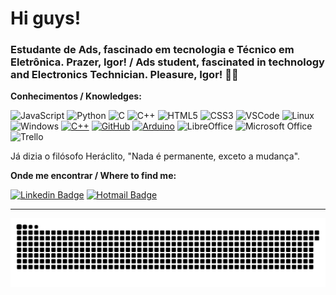 # Hi guys!

### Estudante de Ads, fascinado em tecnologia e Técnico em Eletrônica. Prazer, Igor! / Ads student, fascinated in technology and Electronics Technician. Pleasure, Igor! 👋🏼

**Conhecimentos / Knowledges:**

![JavaScript](https://img.shields.io/badge/-JavaScript-F7B93E?style=flat-square&logo=javascript&logoColor=fff)
![Python](https://img.shields.io/badge/python-3670A0?style=for-the-badge&logo=python&logoColor=ffdd54)
![C](https://img.shields.io/badge/c-%2300599C.svg?style=for-the-badge&logo=c&logoColor=white)
![C++](https://img.shields.io/badge/c++-%2300599C.svg?style=for-the-badge&logo=c%2B%2B&logoColor=white)
![HTML5](https://img.shields.io/badge/-HTML5-E34F26?style=flat-square&logo=html5&logoColor=white)
![CSS3](https://img.shields.io/badge/-CSS3-549FDE?style=flat-square&logo=css3&logoColor=white)
![VSCode](https://img.shields.io/badge/-VSCode-0085D1?style=flat-square&logo=visual-studio-code&logoColor=white)
![Linux](https://img.shields.io/badge/-Linux-16C60C?style=flat-square&logo=linux&logoColor=white)
![Windows](https://img.shields.io/badge/-Windows-00ADEF?style=flat-square&logo=windows&logoColor=white)
[![C++](https://img.shields.io/badge/-C++-00599C?style=flat-square&logo=c++&link=https://github.com/igorvargass/)](https://github.com/igorvargass/)
[![GitHub](https://img.shields.io/badge/-GitHub-181717?style=flat-square&logo=github&link=https://github.com/igorvargass/)](https://github.com/igorvargass/)
[![Arduino](https://img.shields.io/badge/-Arduino-black?style=flat-square&logo=Arduino&link=https://github.com/igorvargass/)](https://github.com/igorvargass/)
![LibreOffice](https://img.shields.io/badge/LibreOffice-%2318A303?style=for-the-badge&logo=LibreOffice&logoColor=white)
![Microsoft Office](https://img.shields.io/badge/Microsoft_Office-D83B01?style=for-the-badge&logo=microsoft-office&logoColor=white)
![Trello](https://img.shields.io/badge/Trello-%23026AA7.svg?style=for-the-badge&logo=Trello&logoColor=white)

Já dizia o filósofo Heráclito, "Nada é permanente, exceto a mudança".

**Onde me encontrar / Where to find me:**

[![Linkedin Badge](https://img.shields.io/badge/-Linkedin-blue?style=flat-square&logo=Linkedin&logoColor=white&link=https://www.linkedin.com/in/igorvargass/)](https://www.linkedin.com/in/igorvargass/)
[![Hotmail Badge](https://img.shields.io/badge/-Hotmail-0078D4?style=flat-square&logo=microsoft-outlook&logoColor=white&link=mailto:igorvargass@hotmail.com)](mailto:igorvargass@hotmail.com)

---

  ![Snake animation](https://github.com/igorvargass/igorvargass/blob/output/github-contribution-grid-snake.svg)
